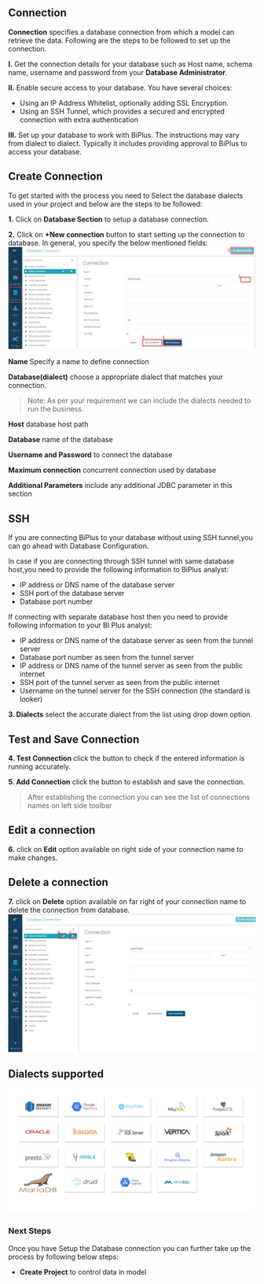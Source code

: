 
## Connection 

   **Connection** specifies a database connection from which a model can retrieve the data. Following are the steps to be followed to set up the connection.
    
**I.**  Get the connection details for your database such as Host name, schema name, username and password from your             **Database Administrator**.

**II.** Enable secure access to your database. You have several choices:
  -  Using an IP Address Whitelist, optionally adding SSL Encryption.
  - Using an SSH Tunnel, which provides a secured and encrypted connection with extra authentication
  
**III.** Set up your database to work with BiPlus. The instructions may vary from dialect to dialect. Typically it includes providing approval to BiPlus to access your database.
  ## Create Connection
  
  To get started with the process you need to Select the database dialects used in your project and below are the steps to be followed:
 
 **1.** Click on **Database Section** to setup a database connection.

 **2.** Click on **+New connection**  button to start setting up the connection to database. In general, you specify the below mentioned fields:
 ![enter image description here](https://raw.githubusercontent.com/sv18042016/fp1/master/images/demo%20image.png)

 **Name** Specify a name to define connection
  
 **Database(dialect)** choose a appropriate dialect that matches your connection. 
   
>Note: As per your requirement we can include the dialects needed to run the business.

**Host**  database host path
 
**Database** name of the database

**Username and Password** to connect the database

**Maximum connection** concurrent connection used by  database
 
**Additional Parameters** include any additional JDBC parameter in this section

   
## SSH 

 If you are connecting BiPlus to your database without using SSH tunnel,you can go ahead with Database Configuration.
 
In case if you are connecting through SSH tunnel with same database host,you need to provide the following information to BiPlus analyst:
- IP address or DNS name of the database server
- SSH port of the database server
- Database port number

If connecting with separate database host then you need to provide following information to your BI Plus analyst:
- IP address or DNS name of the database server as seen from the   tunnel server
- Database port number as seen from the tunnel server
- IP address or DNS name of the tunnel server as seen from the public internet
- SSH port of the tunnel server as seen from the public internet
- Username on the tunnel server for the SSH connection (the standard is looker)

**3. Dialects** select the accurate dialect from the list using drop down option.

## Test and Save Connection

**4. Test Connection** click the button to check if the entered information is running accurately.

**5. Add Connection** click the button to establish and save the connection.

>After establishing the connection you can see the list of connections names on left side toolbar

## Edit a connection

   **6.** click on **Edit** option available on right side of your connection name to make changes.

## Delete a connection

**7.** click on **Delete** option available on far right of your connection name to delete the connection from database.
![enter image description here](https://raw.githubusercontent.com/sv18042016/fp1/master/images/database%202.png)

##  Dialects supported

![enter image description here](https://raw.githubusercontent.com/sv18042016/fp1/3bbaa9982fbbf193443bb882f359d2b1cf683390/images/dialects.png)	

### Next Steps
Once you have Setup the Database connection you can further take up the process by following below steps:

  - **Create Project** to control data in model
 
<!--stackedit_data:
eyJoaXN0b3J5IjpbMTUzMTk0NTYwMSwxNDkwMzM5Nzc2LC04MT
Q3MzU2OTcsLTQxODE4ODA5NCwxNjU0ODMwODcxLDY5Njg2NDkx
NSwxMzY0NzQyNzEzLC0xODQxNDk5MjksLTcyNDQ0OTc4LDE2Mz
gxMTc4ODIsLTEyNzEwOTk0MzZdfQ==
-->